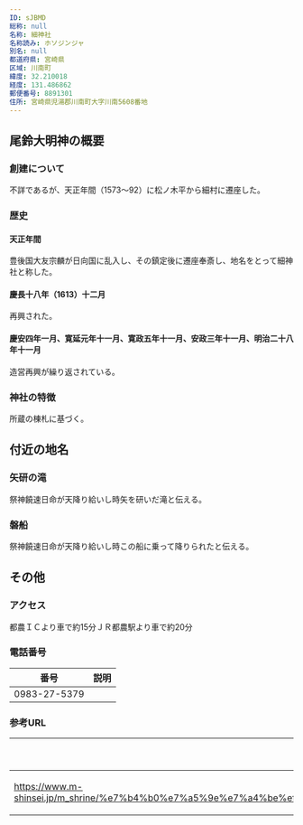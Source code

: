```yaml
---
ID: sJBMD
総称: null
名称: 細神社
名称読み: ホソジンジャ
別名: null
都道府県: 宮崎県
区域: 川南町
緯度: 32.210018
経度: 131.486862
郵便番号: 8891301
住所: 宮崎県児湯郡川南町大字川南5608番地
---
```


## 尾鈴大明神の概要

### 創建について

不詳であるが、天正年間（1573～92）に松ノ木平から細村に遷座した。

### 歴史

#### 天正年間

豊後国大友宗麟が日向国に乱入し、その鎮定後に遷座奉斎し、地名をとって細神社と称した。

#### 慶長十八年（1613）十二月

再興された。

#### 慶安四年一月、寛延元年十一月、寛政五年十一月、安政三年十一月、明治二十八年十一月

造営再興が繰り返されている。

### 神社の特徴

所蔵の棟札に基づく。

## 付近の地名

### 矢研の滝

祭神饒速日命が天降り給いし時矢を研いだ滝と伝える。

### 磐船

祭神饒速日命が天降り給いし時この船に乗って降りられたと伝える。

## その他

### アクセス

都農ＩＣより車で約15分ＪＲ都農駅より車で約20分

### 電話番号

| 番号         | 説明 |
| ------------ | ---- |
| 0983-27-5379 |      |

### 参考URL

| URL                                                                                                                                    | 説明   |
| -------------------------------------------------------------------------------------------------------------------------------------- | ------ |
| https://www.m-shinsei.jp/m_shrine/%e7%b4%b0%e7%a5%9e%e7%a4%be%ef%bc%88%e3%81%bb%e3%81%9d%e3%81%98%e3%82%93%e3%81%98%e3%82%83%ef%bc%89/ | 神社庁 |
